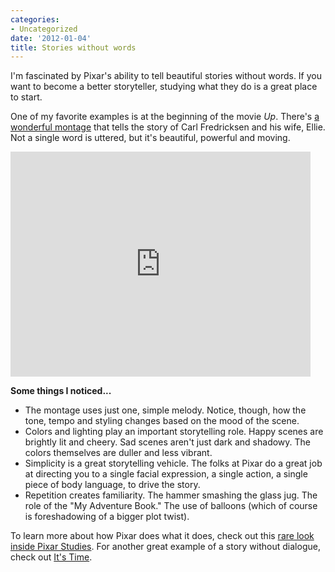 ```yaml
---
categories:
- Uncategorized
date: '2012-01-04'
title: Stories without words
---
```


I'm fascinated by Pixar's ability to tell beautiful stories without words. If you want to become a better storyteller, studying what they do is a great place to start.

One of my favorite examples is at the beginning of the movie <em>Up</em>. There's <a href="https://www.youtube.com/watch?v=9yjAFMNkCDo">a wonderful montage</a> that tells the story of Carl Fredricksen and his wife, Ellie. Not a single word is uttered, but it's beautiful, powerful and moving.

<iframe class="alignc" width="480" height="360" src="https://www.youtube.com/embed/9yjAFMNkCDo" frameborder="0" allowfullscreen></iframe>

<strong>Some things I noticed...</strong>
<ul>
<li>The montage uses just one, simple melody. Notice, though, how the tone, tempo and styling changes based on the mood of the scene.</li>
<li>Colors and lighting play an important storytelling role. Happy scenes are brightly lit and cheery. Sad scenes aren't just dark and shadowy. The colors themselves are duller and less vibrant.</li>
<li>Simplicity is a great storytelling vehicle. The folks at Pixar do a great job at directing you to a single facial expression, a single action, a single piece of body language, to drive the story.</li>
<li> Repetition creates familiarity. The hammer smashing the glass jug. The role of the "My Adventure Book." The use of balloons (which of course is foreshadowing of a bigger plot twist).</li>
</ul>

To learn more about how Pixar does what it does, check out this <a href="https://gomakethings.com/a-rare-look-inside-pixar-studios/">rare look inside Pixar Studies</a>. For another great example of a story without dialogue, check out <a href="https://gomakethings.com/its-time/">It's Time</a>.